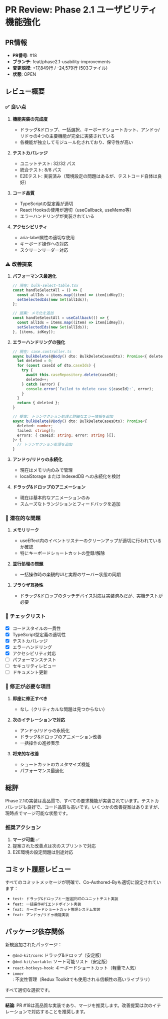 # PR Review: Phase 2.1 ユーザビリティ機能強化

## PR情報
- **PR番号**: #18
- **ブランチ**: feat/phase2.1-usability-improvements
- **変更規模**: +17,849行 / -24,579行 (503ファイル)
- **状態**: OPEN

## レビュー概要

### ✅ 良い点

1. **機能実装の完成度**
   - ドラッグ&ドロップ、一括選択、キーボードショートカット、アンドゥ/リドゥの4つの主要機能が完全に実装されている
   - 各機能が独立してモジュール化されており、保守性が高い

2. **テストカバレッジ**
   - ユニットテスト: 32/32 パス
   - 統合テスト: 8/8 パス
   - E2Eテスト: 実装済み（環境設定の問題はあるが、テストコード自体は良好）

3. **コード品質**
   - TypeScriptの型定義が適切
   - React Hooksの使用が適切（useCallback, useMemo等）
   - エラーハンドリングが実装されている

4. **アクセシビリティ**
   - aria-label属性の適切な使用
   - キーボード操作への対応
   - スクリーンリーダー対応

### ⚠️ 改善提案

1. **パフォーマンス最適化**
   ```typescript
   // 現在: bulk-select-table.tsx
   const handleSelectAll = () => {
     const allIds = items.map((item) => item[idKey]);
     setSelectedIds(new Set(allIds));
   };
   
   // 提案: メモ化を追加
   const handleSelectAll = useCallback(() => {
     const allIds = items.map((item) => item[idKey]);
     setSelectedIds(new Set(allIds));
   }, [items, idKey]);
   ```

2. **エラーハンドリングの強化**
   ```typescript
   // 現在: case.controller.ts
   async bulkDelete(@Body() dto: BulkDeleteCasesDto): Promise<{ deleted: number }> {
     let deleted = 0;
     for (const caseId of dto.caseIds) {
       try {
         await this.caseRepository.delete(caseId);
         deleted++;
       } catch (error) {
         console.error(`Failed to delete case ${caseId}:`, error);
       }
     }
     return { deleted };
   }
   
   // 提案: トランザクション処理と詳細なエラー情報を追加
   async bulkDelete(@Body() dto: BulkDeleteCasesDto): Promise<{ 
     deleted: number;
     failed: string[];
     errors: { caseId: string; error: string }[];
   }> {
     // トランザクション処理を追加
   }
   ```

3. **アンドゥ/リドゥの永続化**
   - 現在はメモリ内のみで管理
   - localStorage または IndexedDB への永続化を検討

4. **ドラッグ&ドロップのアニメーション**
   - 現在は基本的なアニメーションのみ
   - スムーズなトランジションとフィードバックを追加

### 🐛 潜在的な問題

1. **メモリリーク**
   - useEffect内のイベントリスナーのクリーンアップが適切に行われているか確認
   - 特にキーボードショートカットの登録/解除

2. **並行処理の問題**
   - 一括操作時の楽観的UIと実際のサーバー状態の同期

3. **ブラウザ互換性**
   - ドラッグ&ドロップのタッチデバイス対応は実装済みだが、実機テストが必要

### 📝 チェックリスト

- [x] コードスタイルの一貫性
- [x] TypeScript型定義の適切性
- [x] テストカバレッジ
- [x] エラーハンドリング
- [x] アクセシビリティ対応
- [ ] パフォーマンステスト
- [ ] セキュリティレビュー
- [ ] ドキュメント更新

### 🔧 修正が必要な項目

1. **即座に修正すべき**
   - なし（クリティカルな問題は見つからない）

2. **次のイテレーションで対応**
   - アンドゥ/リドゥの永続化
   - ドラッグ&ドロップのアニメーション改善
   - 一括操作の進捗表示

3. **将来的な改善**
   - ショートカットのカスタマイズ機能
   - パフォーマンス最適化

## 総評

Phase 2.1の実装は高品質で、すべての要求機能が実装されています。テストカバレッジも良好で、コード品質も高いです。いくつかの改善提案はありますが、現時点でマージ可能な状態です。

### 推奨アクション
1. **マージ可能** ✅
2. 提案された改善点は次のスプリントで対応
3. E2E環境の設定問題は別途対応

## コミット履歴レビュー

すべてのコミットメッセージが明確で、Co-Authored-Byも適切に設定されています：
- `test: ドラッグ&ドロップと一括選択UIのユニットテスト実装`
- `feat: 一括操作APIエンドポイント実装`
- `feat: キーボードショートカット管理システム実装`
- `feat: アンドゥ/リドゥ機能実装`

## パッケージ依存関係

新規追加されたパッケージ：
- `@dnd-kit/core`: ドラッグ&ドロップ（安定版）
- `@dnd-kit/sortable`: ソート可能リスト（安定版）
- `react-hotkeys-hook`: キーボードショートカット（軽量で人気）
- `immer`: 不変性管理（Redux Toolkitでも使用される信頼性の高いライブラリ）

すべて適切な選択です。

---

**結論**: PR #18は高品質な実装であり、マージを推奨します。改善提案は次のイテレーションで対応することを推奨します。